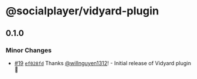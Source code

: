 # @socialplayer/vidyard-plugin

## 0.1.0

### Minor Changes

- [#19](https://github.com/willnguyen1312/socialplayer/pull/19)
  [`ef028fd`](https://github.com/willnguyen1312/socialplayer/commit/ef028fdab9d07c106aa5915e6e37dbd293a0e634) Thanks
  [@willnguyen1312](https://github.com/willnguyen1312)! - Initial release of Vidyard plugin 💞

